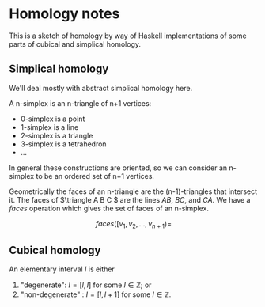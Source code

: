 
# Homology notes

This is a sketch of homology by way of Haskell implementations of some
parts of cubical and simplical homology.

## Simplical homology

We'll deal mostly with abstract simplical homology here.

A n-simplex is an n-triangle of n+1 vertices:

- 0-simplex is a point
- 1-simplex is a line
- 2-simplex is a triangle
- 3-simplex is a tetrahedron
- ...

In general these constructions are oriented, so we can consider an
n-simplex to be an ordered set of n+1 vertices.

Geometrically the faces of an n-triangle are the (n-1)-triangles that
intersect it. The faces of $\triangle A B C $ are the lines $AB$,
$BC$, and $CA$. We have a $faces$ operation which gives the set of
faces of an n-simplex.

$$faces([v_1, v_2, \ldots, v_{n+1}) = $$

## Cubical homology

An elementary interval $I$ is either

1. "degenerate": $I=[l,l]$ for some $l \in \mathbb{Z}$; or
2. "non-degenerate" : $I=[l,l+1]$ for some $l \in \mathbb{Z}$.
